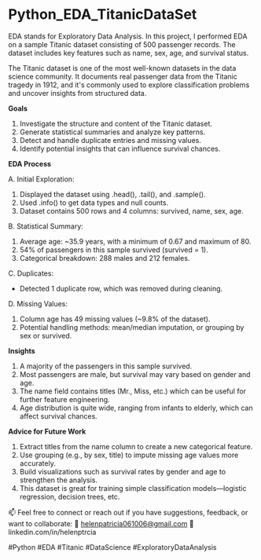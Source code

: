 # Python_EDA_TitanicDataSet

EDA stands for Exploratory Data Analysis. In this project, I performed EDA on a sample Titanic dataset consisting of 500 passenger records. The dataset includes key features such as name, sex, age, and survival status.

The Titanic dataset is one of the most well-known datasets in the data science community. It documents real passenger data from the Titanic tragedy in 1912, and it's commonly used to explore classification problems and uncover insights from structured data.

**Goals**
1. Investigate the structure and content of the Titanic dataset.
2. Generate statistical summaries and analyze key patterns.
3. Detect and handle duplicate entries and missing values.
4. Identify potential insights that can influence survival chances.


**EDA Process**

A. Initial Exploration:
  1. Displayed the dataset using .head(), .tail(), and .sample().
  2. Used .info() to get data types and null counts.
  3. Dataset contains 500 rows and 4 columns: survived, name, sex, age.

B. Statistical Summary:
  1. Average age: ~35.9 years, with a minimum of 0.67 and maximum of 80.
  2. 54% of passengers in this sample survived (survived = 1).
  3. Categorical breakdown: 288 males and 212 females.

C. Duplicates:
  - Detected 1 duplicate row, which was removed during cleaning.

D. Missing Values:
  1. Column age has 49 missing values (~9.8% of the dataset).
  2. Potential handling methods: mean/median imputation, or grouping by sex or survived.


**Insights**
1. A majority of the passengers in this sample survived.
2. Most passengers are male, but survival may vary based on gender and age.
3. The name field contains titles (Mr., Miss, etc.) which can be useful for further feature engineering.
4. Age distribution is quite wide, ranging from infants to elderly, which can affect survival chances.


**Advice for Future Work**
1. Extract titles from the name column to create a new categorical feature.
2. Use grouping (e.g., by sex, title) to impute missing age values more accurately.
3. Build visualizations such as survival rates by gender and age to strengthen the analysis.
4. This dataset is great for training simple classification models—logistic regression, decision trees, etc.


📫 Feel free to connect or reach out if you have suggestions, feedback, or want to collaborate:
📧 helenpatricia061006@gmail.com
🔗 linkedin.com/in/helenptrcia

#Python
#EDA
#Titanic
#DataScience
#ExploratoryDataAnalysis

